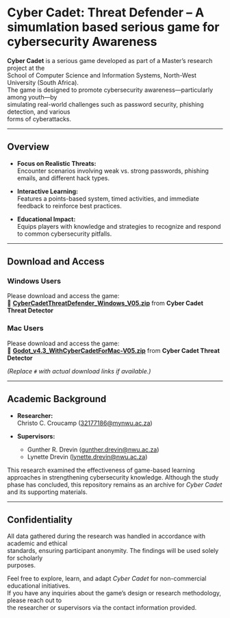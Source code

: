 # Cyber Cadet: Threat Defender – A simumlation based serious game for cybersecurity Awareness

**Cyber Cadet** is a serious game developed as part of a Master’s research project at the  
School of Computer Science and Information Systems, North-West University (South Africa).  
The game is designed to promote cybersecurity awareness—particularly among youth—by  
simulating real-world challenges such as password security, phishing detection, and various  
forms of cyberattacks.

---

## Overview

- **Focus on Realistic Threats:**  
  Encounter scenarios involving weak vs. strong passwords, phishing emails, and different hack types.

- **Interactive Learning:**  
  Features a points-based system, timed activities, and immediate feedback to reinforce best practices.

- **Educational Impact:**  
  Equips players with knowledge and strategies to recognize and respond to common cybersecurity pitfalls.

---

## Download and Access

### Windows Users
Please download and access the game:  
📂 **[CyberCadetThreatDefender_Windows_V05.zip](https://drive.google.com/drive/folders/1PWQhAtGnJSc89uLKRkN2Fvt6sRUod3tE)** from **Cyber Cadet Threat Detector**  

### Mac Users
Please download and access the game:  
📂 **[Godot_v4.3_WithCyberCadetForMac-V05.zip](https://drive.google.com/drive/folders/1PWQhAtGnJSc89uLKRkN2Fvt6sRUod3tE)** from **Cyber Cadet Threat Detector**  

*(Replace `#` with actual download links if available.)*

---

## Academic Background

- **Researcher:**  
  Christo C. Croucamp (32177186@mynwu.ac.za)

- **Supervisors:**  
  - Gunther R. Drevin (gunther.drevin@nwu.ac.za)  
  - Lynette Drevin (lynette.drevin@nwu.ac.za)

This research examined the effectiveness of game-based learning approaches in strengthening cybersecurity knowledge. Although the study phase has concluded, this repository remains as an archive for _Cyber Cadet_ and its supporting materials.

---

## Confidentiality

All data gathered during the research was handled in accordance with academic and ethical  
standards, ensuring participant anonymity. The findings will be used solely for scholarly  
purposes.

Feel free to explore, learn, and adapt _Cyber Cadet_ for non-commercial educational initiatives.  
If you have any inquiries about the game’s design or research methodology, please reach out to  
the researcher or supervisors via the contact information provided.
